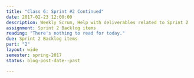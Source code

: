 ```yaml
---
title: "Class 6: Sprint #2 Continued"
date: 2017-02-23 12:00:00
description: Weekly Scrum, Help with deliverables related to Sprint 2
assignment: Sprint 2 Backlog items
reading: "There's nothing to read for today."
due: Sprint 2 Backlog items
part: "2"
layout: wide
semester: spring-2017
status: blog-post-date--past

---
```

